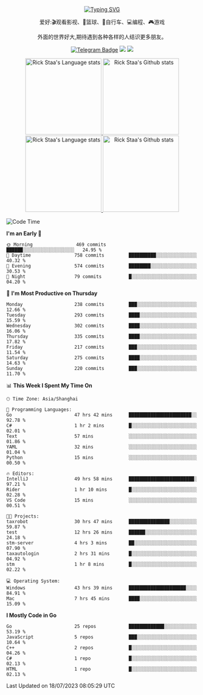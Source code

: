 <div align="center"> 

[![Typing SVG](https://readme-typing-svg.herokuapp.com?size=25&duration=2500&color=eeeeee&vCenter=true&width=200&height=40&lines=Hi+there+%F0%9F%91%8B%F0%9F%8F%BB;I'm+DanBai)](https://git.io/typing-svg)

爱好:🎬观看影视、🏀篮球、🚴自行车、💻编程、🎮游戏

外面的世界好大,期待遇到各种各样的人结识更多朋友。

[![Telegram Badge](https://img.shields.io/badge/-Telegram-blue?style=flat&logo=Telegram&logoColor=white)](https://t.me/danbai9420) 
[![](https://img.shields.io/badge/-Blog-brightgreen?style=flat&logo=Blogger&logoColor=white)](https://p00q.cn)
[![](https://img.shields.io/badge/-Email-red?style=flat&logo=Mail.Ru&logoColor=white)](mailto:danbai@88.com)
</div>

<!-- Light Mode -->
<div align="center"> 
<a href="https://github.com/anuraghazra/github-readme-stats#gh-light-mode-only">
<img height=200 src="https://github-readme-stats.vercel.app/api/top-langs/?username=danbai225&layout=compact&langs_count=10&hide_border=1&role=OWNER,COLLABORATOR#gh-light-mode-only" alt="Rick Staa's Language stats" />
</a>
<a href="https://github.com/anuraghazra/github-readme-stats#gh-light-mode-only">
<img height=200 src="https://github-readme-stats.vercel.app/api?username=danbai225&show_icons=true&count_private=true&line_height=28&hide_border=1&include_all_commits=true&card_width=450&role=OWNER,COLLABORATOR&exclude_repo=github-readme-stats#gh-light-mode-only" alt="Rick Staa's Github stats" />
</a>
</div>

<!-- Dark Mode -->
<div align="center"> 
<a href="https://github.com/anuraghazra/github-readme-stats#gh-dark-mode-only">
<img height=200 src="https://github-readme-stats.vercel.app/api/top-langs/?username=danbai225&layout=compact&langs_count=10&hide_border=1&role=OWNER,COLLABORATOR&theme=github_dark#gh-dark-mode-only" alt="Rick Staa's Language stats" />
</a>
<a href="https://github.com/anuraghazra/github-readme-stats#gh-dark-mode-only">
<img height=200 src="https://github-readme-stats.vercel.app/api?username=danbai225&show_icons=true&count_private=true&line_height=28&hide_border=1&include_all_commits=true&card_width=450&role=OWNER,COLLABORATOR&exclude_repo=github-readme-stats&theme=github_dark#gh-dark-mode-only" alt="Rick Staa's Github stats" />
</a>
</div>

<!--START_SECTION:waka-->
![Code Time](http://img.shields.io/badge/Code%20Time-644%20hrs%2049%20mins-blue)

**I'm an Early 🐤** 

```text
🌞 Morning                469 commits         ██████░░░░░░░░░░░░░░░░░░░   24.95 % 
🌆 Daytime                758 commits         ██████████░░░░░░░░░░░░░░░   40.32 % 
🌃 Evening                574 commits         ████████░░░░░░░░░░░░░░░░░   30.53 % 
🌙 Night                  79 commits          █░░░░░░░░░░░░░░░░░░░░░░░░   04.20 % 
```
📅 **I'm Most Productive on Thursday** 

```text
Monday                   238 commits         ███░░░░░░░░░░░░░░░░░░░░░░   12.66 % 
Tuesday                  293 commits         ████░░░░░░░░░░░░░░░░░░░░░   15.59 % 
Wednesday                302 commits         ████░░░░░░░░░░░░░░░░░░░░░   16.06 % 
Thursday                 335 commits         ████░░░░░░░░░░░░░░░░░░░░░   17.82 % 
Friday                   217 commits         ███░░░░░░░░░░░░░░░░░░░░░░   11.54 % 
Saturday                 275 commits         ████░░░░░░░░░░░░░░░░░░░░░   14.63 % 
Sunday                   220 commits         ███░░░░░░░░░░░░░░░░░░░░░░   11.70 % 
```


📊 **This Week I Spent My Time On** 

```text
🕑︎ Time Zone: Asia/Shanghai

💬 Programming Languages: 
Go                       47 hrs 42 mins      ███████████████████████░░   92.78 % 
C#                       1 hr 2 mins         █░░░░░░░░░░░░░░░░░░░░░░░░   02.01 % 
Text                     57 mins             ░░░░░░░░░░░░░░░░░░░░░░░░░   01.86 % 
YAML                     32 mins             ░░░░░░░░░░░░░░░░░░░░░░░░░   01.04 % 
Python                   15 mins             ░░░░░░░░░░░░░░░░░░░░░░░░░   00.50 % 

🔥 Editors: 
IntelliJ                 49 hrs 58 mins      ████████████████████████░   97.21 % 
Rider                    1 hr 10 mins        █░░░░░░░░░░░░░░░░░░░░░░░░   02.28 % 
VS Code                  15 mins             ░░░░░░░░░░░░░░░░░░░░░░░░░   00.51 % 

🐱‍💻 Projects: 
taxrobot                 30 hrs 47 mins      ███████████████░░░░░░░░░░   59.87 % 
test                     12 hrs 26 mins      ██████░░░░░░░░░░░░░░░░░░░   24.18 % 
stm-server               4 hrs 3 mins        ██░░░░░░░░░░░░░░░░░░░░░░░   07.90 % 
taxautologin             2 hrs 31 mins       █░░░░░░░░░░░░░░░░░░░░░░░░   04.92 % 
stm                      1 hr 8 mins         █░░░░░░░░░░░░░░░░░░░░░░░░   02.22 % 

💻 Operating System: 
Windows                  43 hrs 39 mins      █████████████████████░░░░   84.91 % 
Mac                      7 hrs 45 mins       ████░░░░░░░░░░░░░░░░░░░░░   15.09 % 
```

**I Mostly Code in Go** 

```text
Go                       25 repos            █████████████░░░░░░░░░░░░   53.19 % 
JavaScript               5 repos             ███░░░░░░░░░░░░░░░░░░░░░░   10.64 % 
C++                      2 repos             █░░░░░░░░░░░░░░░░░░░░░░░░   04.26 % 
C#                       1 repo              █░░░░░░░░░░░░░░░░░░░░░░░░   02.13 % 
HTML                     1 repo              █░░░░░░░░░░░░░░░░░░░░░░░░   02.13 % 
```




 Last Updated on 18/07/2023 08:05:29 UTC
<!--END_SECTION:waka-->
